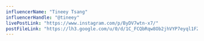 ```yaml
---
influencerName: "Tineey Tsang"
influencerHandle: "@tineey"
livePostLink: "https://www.instagram.com/p/ByDV7wtn-x7/"
postFileLink: "https://lh3.google.com/u/0/d/1C_FCQbRqw8Ob2jhVYP7eyql1FZMa4R-a"
---
```

